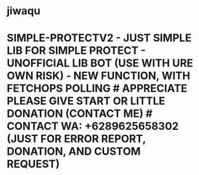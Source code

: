 # jiwaqu
# SIMPLE-PROTECTV2 - JUST SIMPLE LIB FOR SIMPLE PROTECT - UNOFFICIAL LIB BOT (USE WITH URE OWN RISK) - NEW FUNCTION, WITH FETCHOPS POLLING  # APPRECIATE PLEASE GIVE START OR LITTLE DONATION (CONTACT ME)  # CONTACT WA: +6289625658302 (JUST FOR ERROR REPORT, DONATION, AND CUSTOM REQUEST)
